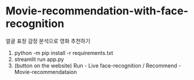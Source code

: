 # Movie-recommendation-with-face-recognition

얼굴 표정 감정 분석으로 영화 추천하기

1. python -m pip install -r requirements.txt
2. streamlit run app.py
3. (button on the website) Run - Live face-recognition / Recommend - Movie-recommendataion
